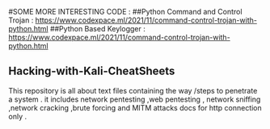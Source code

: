 #SOME MORE INTERESTING CODE :
##Python Command and Control Trojan : https://www.codexpace.ml/2021/11/command-control-trojan-with-python.html
##Python Based Keylogger : https://www.codexpace.ml/2021/11/command-control-trojan-with-python.html

## Hacking-with-Kali-CheatSheets
This repository is all about text files containing the way /steps to penetrate a system .
it includes network pentesting ,web pentesting , network sniffing  ,network cracking ,brute forcing and MITM attacks docs for http connection only .
